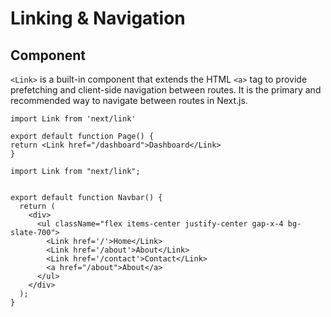 # Linking & Navigation

## <Link> Component

`<Link>` is a built-in component that extends the HTML `<a>` tag to provide prefetching and client-side navigation between routes. It is the primary and recommended way to navigate between routes in Next.js.

```tsx
import Link from 'next/link'

export default function Page() {
return <Link href="/dashboard">Dashboard</Link>
}
```


```tsx
import Link from "next/link";


export default function Navbar() {
  return (
    <div>
      <ul className="flex items-center justify-center gap-x-4 bg-slate-700">
        <Link href='/'>Home</Link>
        <Link href='/about'>About</Link>
        <Link href='/contact'>Contact</Link>
        <a href="/about">About</a>
      </ul>
    </div>
  );
}
```

